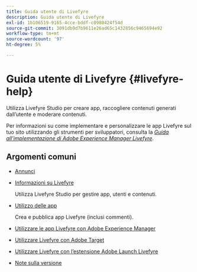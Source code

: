 ```yaml
---
title: Guida utente di Livefyre
description: Guida utente di Livefyre
exl-id: 1b106519-9165-4cce-bddf-c0980424f54d
source-git-commit: 3091db9d7b9611e26ad65c1432856c9465694e92
workflow-type: tm+mt
source-wordcount: '97'
ht-degree: 5%

---
```


# Guida utente di Livefyre {#livefyre-help}

Utilizza Livefyre Studio per creare app, raccogliere contenuti generati dall’utente e moderare contenuti.

Per informazioni su come implementare e personalizzare le app Livefyre sul tuo sito utilizzando gli strumenti per sviluppatori, consulta la [*Guida all’implementazione di Adobe Experience Manager Livefyre*](/help/implementation/home.md).

## Argomenti comuni

* [Annunci](c-anouncements.md#c_anouncements)

* [Informazioni su Livefyre](c-product.md#c_product)

   Utilizza Livefyre Studio per gestire app, utenti e contenuti.

* [Utilizzo delle app](c-about-apps/c-about-apps.md#c_about_apps)

   Crea e pubblica app Livefyre (inclusi commenti).

* [Utilizzare le app Livefyre con Adobe Experience Manager](https://helpx.adobe.com/experience-manager/6-4/sites/administering/using/livefyre.html)


* [Utilizzare Livefyre con Adobe Target](/help/using/c-library/livefyre-target.md)
* [Utilizzare Livefyre con l’estensione Adobe Launch Livefyre](/help/using/c-library/launch-extension.md)
* [Note sulla versione](c-rn/c-rn.md#c_rn)
